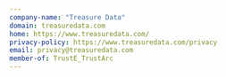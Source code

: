 ```yaml
---
company-name: "Treasure Data"
domain: treasuredata.com
home: https://www.treasuredata.com/
privacy-policy: https://www.treasuredata.com/privacy
email: privacy@treasuredata.com
member-of: TrustE_TrustArc
---
```




